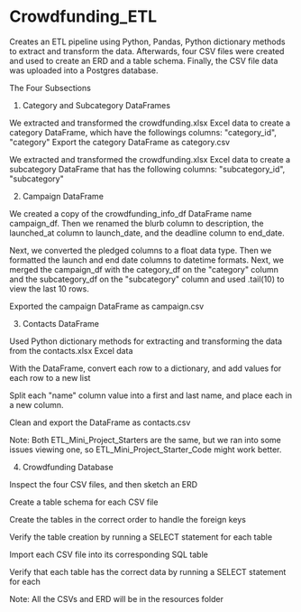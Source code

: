 # Crowdfunding_ETL

Creates an ETL pipeline using Python, Pandas, Python dictionary methods  to extract and transform the data. Afterwards, four CSV files were created and used  to create an ERD and a table schema. Finally,  the CSV file data was uploaded into a Postgres database.

The Four Subsections
1. Category and Subcategory DataFrames

We extracted and transformed the crowdfunding.xlsx Excel data to create a category DataFrame, which have the followings columns: "category_id", "category"
Export the category DataFrame as category.csv

We extracted and transformed the crowdfunding.xlsx Excel data to create a subcategory DataFrame that has the following columns: "subcategory_id", "subcategory"


2. Campaign DataFrame

We created a copy of the crowdfunding_info_df DataFrame name campaign_df. Then we renamed the blurb column to description, the launched_at column to launch_date, and the deadline column to end_date.

Next, we converted the pledged columns to a float data type. Then we formatted the launch and end date columns to datetime formats. Next, we merged the campaign_df with the category_df on the "category" column and the subcategory_df on the "subcategory" column and used .tail(10) to view the last 10 rows.

Exported the campaign DataFrame as campaign.csv


3. Contacts DataFrame

Used Python dictionary methods for extracting and transforming the data from the contacts.xlsx Excel data

With the DataFrame, convert each row to a dictionary, and add values for each row to a new list

Split each "name" column value into a first and last name, and place each in a new column.

Clean and export the DataFrame as contacts.csv

Note: Both ETL_Mini_Project_Starters are the same, but we ran into some issues viewing one, so ETL_Mini_Project_Starter_Code might work better.

4. Crowdfunding Database

Inspect the four CSV files, and then sketch an ERD

Create a table schema for each CSV file

Create the tables in the correct order to handle the foreign keys

Verify the table creation by running a SELECT statement for each table

Import each CSV file into its corresponding SQL table

Verify that each table has the correct data by running a SELECT statement for each


Note: All the CSVs and ERD will be in the resources folder

